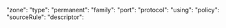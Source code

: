 "zone":
"type":
"permanent":
"family":
"port":
"protocol":
"using":
"policy":
"sourceRule":
"descriptor":
